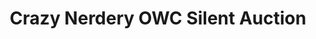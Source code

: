 ---
layout: join_us
title: Crazy Nerdery OWC Silent Auction
type: fundraiser
dates: May 20, 2017
location: Library, Chicago
items_donated: 
  - donor: Target
    item: Drone
    attributes: Flies
    value: Priceless
  - donor: Walmart
    item: Dog Leash
    attributes: Keeps dog from running away
    value: $7
---